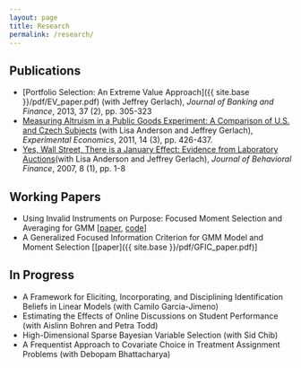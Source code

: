 ```yaml
---
layout: page
title: Research
permalink: /research/
---
```

## Publications

- [Portfolio Selection: An Extreme Value Approach]({{ site.base }}/pdf/EV_paper.pdf) (with Jeffrey Gerlach), *Journal of Banking and Finance*, 2013, 37 (2), pp. 305-323
- [Measuring Altruism in a Public Goods Experiment: A Comparison of U.S. and Czech Subjects](http://link.springer.com/article/10.1007%2Fs10683-011-9274-8) (with Lisa Anderson and Jeffrey Gerlach), *Experimental Economics*, 2011, 14 (3), pp. 426-437.
- [Yes, Wall Street, There is a January Effect: Evidence from Laboratory Auctions](http://www.tandfonline.com/doi/abs/10.1080/15427560709337012)(with Lisa Anderson and Jeffrey Gerlach), *Journal of Behavioral Finance*, 2007, 8 (1), pp. 1-8

## Working Papers

- Using Invalid Instruments on Purpose: Focused Moment Selection and Averaging for GMM [[paper](http://arxiv.org/pdf/1408.0705v2.pdf), [code](https://github.com/fditraglia/fmsc)]
- A Generalized Focused Information Criterion for GMM Model and Moment Selection [[paper]({{ site.base }}/pdf/GFIC_paper.pdf)]

## In Progress

-  A Framework for Eliciting, Incorporating, and Disciplining Identification Beliefs in Linear Models (with Camilo Garcia-Jimeno)
-  Estimating the Effects of Online Discussions on Student Performance (with Aislinn Bohren and Petra Todd)
-  High-Dimensional Sparse Bayesian Variable Selection (with Sid Chib)
-  A Frequentist Approach to Covariate Choice in Treatment Assignment Problems (with Debopam Bhattacharya)

